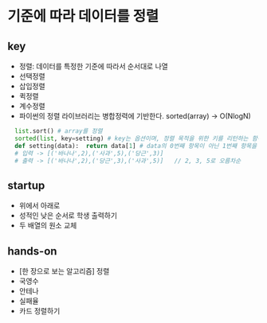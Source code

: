 # 기준에 따라 데이터를 정렬

## key
- 정렬: 데이터를 특정한 기준에 따라서 순서대로 나열
- 선택정렬
- 삽입정렬
- 퀵정렬
- 계수정렬
- 파이썬의 정렬 라이브러리는 병합정력에 기반한다. sorted(array) -> O(NlogN)

```python
  list.sort() # array를 정렬
  sorted(list, key=setting) # key는 옵션이며, 정렬 목적을 위한 키를 리턴하는 함수이여야 한다. -> 람다식 사용 가능
  def setting(data):  return data[1] # data의 0번째 항목이 아닌 1번째 항목을 기준으로 정렬한다.
  # 입력 -> [('바나나',2),('사과',5),('당근',3)]
  # 출력 -> [('바나나',2),('당근',3),('사과',5)]   // 2, 3, 5로 오름차순 
```

## startup
- 위에서 아래로
- 성적인 낮은 순서로 학생 출력하기
- 두 배열의 원소 교체

## hands-on
- [한 장으로 보는 알고리즘] 정렬
- 국영수
- 안테나
- 실패율
- 카드 정렬하기
